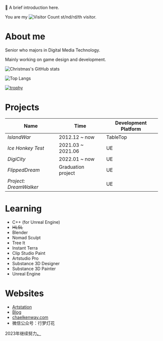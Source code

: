 <!--
**ChaelKenway/ChaelKenway** is a ✨ _special_ ✨ repository because its `README.md` (this file) appears on your GitHub profile.
-->

:eyes: A brief introduction here. 

You are my ![Visitor Count](https://profile-counter.glitch.me/ChaelKenway/count.svg) st/nd/rd/th visitor.

# About me 

Senior who majors in Digital Media Technology.

Mainly working on game design and development.

![Christmas's GitHub stats](https://github-readme-stats.vercel.app/api?username=ChaelKenway&show_icons=true&theme=tokyonight)

![Top Langs](https://github-readme-stats.vercel.app/api/top-langs/?username=ChaelKenway&layout=compact&theme=tokyonight)

[![trophy](https://github-profile-trophy.vercel.app/?username=ChaelKenway&theme=onedark)](https://github.com/ryo-ma/github-profile-trophy)

# Projects
| Name | Time | Development Platform |
|  ----  | ----  | --- |
| *IslandWar* | 2012.12 ~ now | TableTop |
| *Ice Honkey Test* | 2021.03 ~ 2021.06 | UE |
| *DigiCity* | 2022.01 ~ now | UE |
| *FlippedDream* | Graduation project | UE |
| *Project: DreamWalker* |  | UE |

# Learning
* C++ (for Unreal Engine)
* ~~HLSL~~
* Blender
* Nomad Sculpt
* Tree It
* Instant Terra
* Clip Studio Paint
* Artstudio Pro
* Substance 3D Designer
* Substance 3D Painter
* Unreal Engine

# Websites
* [Artstation](https://www.artstation.com/chaelkenway2001)
* [Blog](https://chaelkenway.wordpress.com)
* [chaelkenway.com](http://www.chaelkenway.com)
* 微信公众号：行梦灯花

2023年继续努力[。](https://chaelkenway.wordpress.com/2022/12/31/ten-years/)
